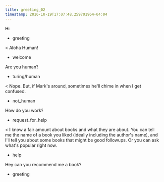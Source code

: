 ```yaml
---
title: greeting_02
timestamp: 2016-10-19T17:07:48.259701964-04:04
---
```


Hi
* greeting

< Aloha Human!
* welcome

Are you human?
* turing/human

< Nope. But, if Mark's around, sometimes he'll chime in when I get confused.
* not_human

How do you work?
* request_for_help

< I know a fair amount about books and what they are about. You can tell me the name of a book you liked (ideally including the author's name), and I'll tell you about some books that might
be good followups. Or you can ask what's popular right now.
* help

Hey can you recommend me a book?
* greeting
